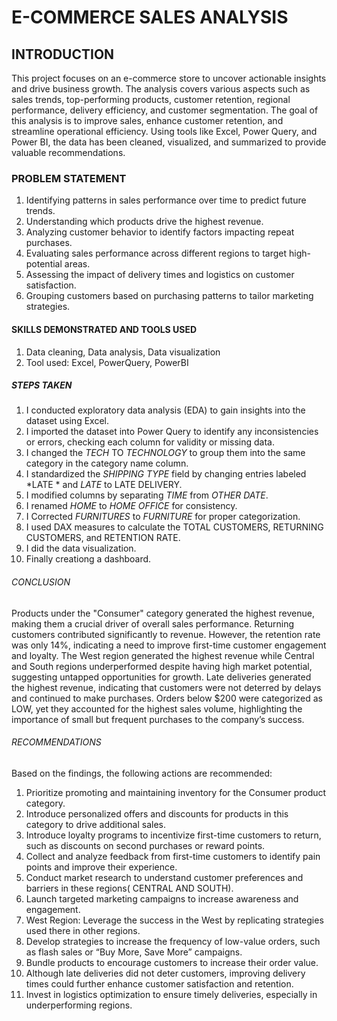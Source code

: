 # E-COMMERCE SALES ANALYSIS
## INTRODUCTION
This project focuses on an e-commerce store to uncover actionable insights and drive business growth. The analysis covers various aspects such as sales trends, top-performing products, customer retention, regional performance, delivery efficiency, and customer segmentation.
The goal of this analysis is to improve sales, enhance customer retention, and streamline operational efficiency. Using tools like Excel, Power Query, and Power BI, the data has been cleaned, visualized, and summarized to provide valuable recommendations.
### PROBLEM STATEMENT
1. Identifying patterns in sales performance over time to predict future trends.
2. Understanding which products drive the highest revenue.
3. Analyzing customer behavior to identify factors impacting repeat purchases.
4. Evaluating sales performance across different regions to target high-potential areas.
5. Assessing the impact of delivery times and logistics on customer satisfaction.
6. Grouping customers based on purchasing patterns to tailor marketing strategies.
#### SKILLS DEMONSTRATED AND TOOLS USED
1. Data cleaning, Data analysis, Data visualization
2. Tool used: Excel, PowerQuery, PowerBI

##### STEPS TAKEN
1. I conducted exploratory data analysis (EDA) to gain insights into the dataset using Excel.  
2. I imported the dataset into Power Query to identify any inconsistencies or errors, checking each column for validity or missing data.  
3. I changed the *TECH* TO *TECHNOLOGY* to group them into the same category in the category name column. 
4. I standardized the *SHIPPING TYPE* field by changing entries labeled *LATE * and *LATE* to LATE DELIVERY.  
5. I modified columns by separating *TIME* from *OTHER DATE*.   
6. I renamed *HOME* to *HOME OFFICE* for consistency.  
8. I Corrected *FURNITURES* to *FURNITURE* for proper categorization.
9. I used DAX measures to calculate the TOTAL CUSTOMERS, RETURNING CUSTOMERS, and RETENTION RATE.
10. I did the data visualization.
11. Finally creationg a dashboard.

###### CONCLUSION

Products under the "Consumer" category generated the highest revenue, making them a crucial driver of overall sales performance.
Returning customers contributed significantly to revenue. However, the retention rate was only 14%, indicating a need to improve first-time customer engagement and loyalty.
The West region generated the highest revenue while Central and South regions underperformed despite having high market potential, suggesting untapped opportunities for growth. Late deliveries generated the highest revenue, indicating that customers were not deterred by delays and continued to make purchases.
Orders below $200 were categorized as LOW, yet they accounted for the highest sales volume, highlighting the importance of small but frequent purchases to the company’s success.


###### RECOMMENDATIONS
Based on the findings, the following actions are recommended:

1. Prioritize promoting and maintaining inventory for the Consumer product category.
2. Introduce personalized offers and discounts for products in this category to drive additional sales.
3. Introduce loyalty programs to incentivize first-time customers to return, such as discounts on second purchases or reward points.
4. Collect and analyze feedback from first-time customers to identify pain points and improve their experience.
5. Conduct market research to understand customer preferences and barriers in these regions( CENTRAL AND SOUTH).
6. Launch targeted marketing campaigns to increase awareness and engagement.
7. West Region: Leverage the success in the West by replicating strategies used there in other regions.
8. Develop strategies to increase the frequency of low-value orders, such as flash sales or “Buy More, Save More” campaigns.
9. Bundle products to encourage customers to increase their order value.
10. Although late deliveries did not deter customers, improving delivery times could further enhance customer satisfaction and retention.
11. Invest in logistics optimization to ensure timely deliveries, especially in underperforming regions.
